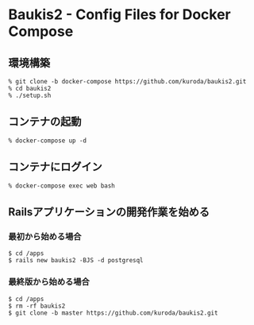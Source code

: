 # Baukis2 - Config Files for Docker Compose

## 環境構築

```
% git clone -b docker-compose https://github.com/kuroda/baukis2.git
% cd baukis2
% ./setup.sh
```

## コンテナの起動

```
% docker-compose up -d
```

## コンテナにログイン

```
% docker-compose exec web bash
```

## Railsアプリケーションの開発作業を始める

### 最初から始める場合

```
$ cd /apps
$ rails new baukis2 -BJS -d postgresql
```

### 最終版から始める場合

```
$ cd /apps
$ rm -rf baukis2
$ git clone -b master https://github.com/kuroda/baukis2.git
```
